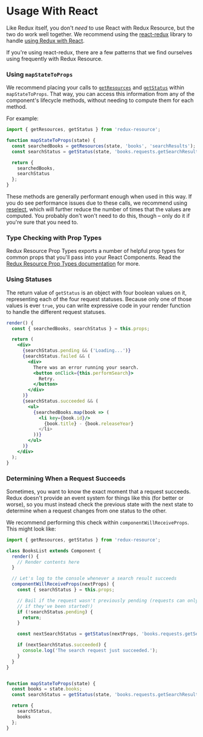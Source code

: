 # Usage With React

Like Redux itself, you don't _need_ to use React with Redux Resource,
but the two do work well together. We recommend using the
[react-redux](https://github.com/reactjs/react-redux) library to handle
[using Redux with React](http://redux.js.org/docs/basics/UsageWithReact.html).

If you're using react-redux, there are a few patterns that we find ourselves
using frequently with Redux Resource.

### Using `mapStateToProps`

We recommend placing your calls to [`getResources`](/docs/api-reference/get-resources.md)
and [`getStatus`](/docs/api-reference/get-status.md) within
`mapStateToProps`. That way, you can access this information from any of the
component's lifecycle methods, without needing to compute them for each method.

For example:

```js
import { getResources, getStatus } from 'redux-resource';

function mapStateToProps(state) {
  const searchedBooks = getResources(state, 'books', 'searchResults');
  const searchStatus = getStatus(state, 'books.requests.getSearchResults.status');

  return {
    searchedBooks,
    searchStatus
  };
}
```

These methods are generally performant enough when used in this way. If
you do see performance issues due to these calls, we recommend using
[reselect](https://github.com/reactjs/reselect), which will further reduce the
number of times that the values are computed. You probably don't won't need to
do this, though – only do it if you're sure that you need to.

### Type Checking with Prop Types

Redux Resource Prop Types exports a number of helpful prop types for common props
that you'll pass into your React Components. Read the [Redux Resource Prop Types
documentation](/docs/extras/redux-resource-prop-types.md) for more.

### Using Statuses

The return value of `getStatus` is an object with four boolean values on it,
representing each of the four request statuses. Because only one of those values
is ever `true`, you can write expressive code in your render function to handle
the different request statuses.

```jsx
render() {
  const { searchedBooks, searchStatus } = this.props;

  return (
    <div>
      {searchStatus.pending && ('Loading...')}
      {searchStatus.failed && (
        <div>
          There was an error running your search.
          <button onClick={this.performSearch}>
            Retry.
          </button>
        </div>
      )}
      {searchStatus.succeeded && (
        <ul>
          {searchedBooks.map(book => (
            <li key={book.id}/>
              {book.title} - {book.releaseYear}
            </li>
          ))}
        </ul>
      )}
    </div>
  );
}
```

### Determining When a Request Succeeds

Sometimes, you want to know the exact moment that a request succeeds. Redux
doesn't provide an event system for things like this (for better or worse), so
you must instead check the previous state with the next state to determine when
a request changes from one status to the other.

We recommend performing this check within `componentWillReceiveProps`. This
might look like:

```js
import { getResources, getStatus } from 'redux-resource';

class BooksList extends Component {
  render() {
    // Render contents here
  }

  // Let's log to the console whenever a search result succeeds
  componentWillReceiveProps(nextProps) {
    const { searchStatus } = this.props;

    // Bail if the request wasn't previously pending (requests can only succeed
    // if they've been started!)
    if (!searchStatus.pending) {
      return;
    }

    const nextSearchStatus = getStatus(nextProps, 'books.requests.getSearchResults.status');

    if (nextSearchStatus.succeeded) {
      console.log('The search request just succeeded.');
    }
  }
}


function mapStateToProps(state) {
  const books = state.books;
  const searchStatus = getStatus(state, 'books.requests.getSearchResults.status');

  return {
    searchStatus,
    books
  };
}
```
